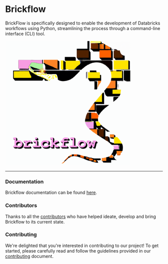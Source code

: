 # Brickflow

BrickFlow is specifically designed to enable the development of Databricks workflows using Python, streamlining the 
process through a command-line interface (CLI) tool.

<img src="./docs/img/bf_logo_1.png" width="400" height="400">

---

### Documentation

Brickflow documentation can be found [here]().

### Contributors

Thanks to all the [contributors](CONTRIBUTORS.md) who have helped ideate, develop and bring Brickflow to its current state. 

### Contributing

We're delighted that you're interested in contributing to our project! To get started, 
please carefully read and follow the guidelines provided in our [contributing](CONTRIBUTING.md) document.
